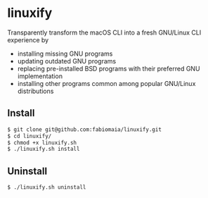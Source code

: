 # linuxify

Transparently transform the macOS CLI into a fresh GNU/Linux CLI experience by

- installing missing GNU programs
- updating outdated GNU programs
- replacing pre-installed BSD programs with their preferred GNU implementation
- installing other programs common among popular GNU/Linux distributions

## Install

```bash
$ git clone git@github.com:fabiomaia/linuxify.git
$ cd linuxify/
$ chmod +x linuxify.sh
$ ./linuxify.sh install
```

## Uninstall

```bash
$ ./linuxify.sh uninstall
```
